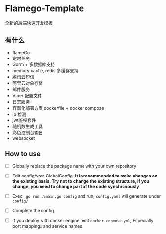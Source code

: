 # Flamego-Template

全新的后端快速开发模板

## 有什么
- flameGo
- 定时任务
- Gorm + 多数据库支持
- memory cache, redis 多缓存支持
- 腾讯云短信
- 阿里云对象存储
- 邮件服务
- Viper 配置文件
- 日志服务
- 容器化部署方案 dockerfile + docker compose
- ip 检测
- jwt鉴权套件
- 随机数生成工具
- 彩色控制台输出
- websocket

## How to use
- [ ] Globally replace the package name with your own repository
- [ ] Edit config/vars GlobalConfig. **It is recommended to make changes on the existing basis. Try not to change the existing structure, if you change, you need to change part of the code synchronously**
- [ ] Exec ` go run .\main.go config` and run, `config.yaml` will generate under `config/`
- [ ] Complete the config
- [ ] If you deploy with docker engine, edit `docker-copmose.yml`, Especially port mappings and service names

